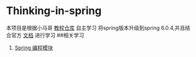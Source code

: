 # Thinking-in-spring
本项目是根据小马哥
[教程仓库](https://gitee.com/geektime-geekbang/geekbang-lessons)
自主学习 将spring版本升级到spring 6.0.4,并且结合官方
[文档](https://docs.spring.io/spring-framework/docs/current/reference/html/) 进行学习
##相关学习

1. [Spring 编程模块](/learn-spring-dependency/SpringProgramingModel.md)